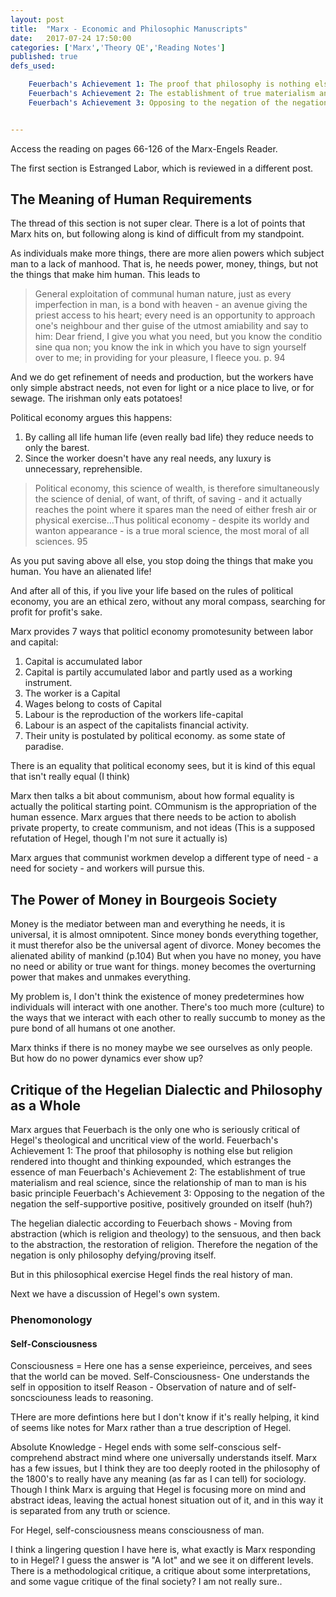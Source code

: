 ```yaml
---
layout: post
title:  "Marx - Economic and Philosophic Manuscripts"
date:   2017-07-24 17:50:00
categories: ['Marx','Theory QE','Reading Notes']
published: true
defs_used:

    Feuerbach's Achievement 1: The proof that philosophy is nothing else but religion rendered into thought and thinking expounded,  which estranges the essence of man
    Feuerbach's Achievement 2: The establishment of true materialism and real science, since the relationship of man to man is his basic principle
    Feuerbach's Achievement 3: Opposing to the negation of the negation the self-supportive positive, positively grounded on itself (huh?) 


---
```


Access the reading on pages 66-126 of the Marx-Engels Reader.

The first section is Estranged Labor, which is reviewed in a different post.

## The Meaning of Human Requirements

The thread of this section is not super clear. There is a lot of points that Marx hits on, but following along is kind of difficult from my standpoint.


As individuals make more things, there are more alien powers which subject man to a lack of manhood. That is, he needs power, money, things, but not the things that make him human. This leads to
> General exploitation of communal human nature, just as every imperfection in man, is a bond with heaven - an avenue giving the priest access to his heart; every need is an opportunity to approach one's neighbour and ther guise of the utmost amiability and say to him: Dear friend, I give you what you need, but you know the conditio sine qua non; you  know the ink in which you have to sign yourself over to me; in providing for your pleasure, I fleece you. p. 94

And we do get refinement of needs and production, but the workers have only simple abstract needs, not even for light or a nice place to live, or for sewage. The irishman only eats potatoes!

Political economy argues this happens:
1. By calling all life human life (even really bad life) they reduce needs to only the barest.
2. Since the worker doesn't have any real needs, any luxury is unnecessary, reprehensible.
>Political economy, this science of wealth, is therefore simultaneously the science of denial, of want, of thrift, of saving - and it actually reaches the point where it spares man the need of either fresh air or physical exercise...Thus political economy - despite its worldy and wanton appearance - is a true moral science, the most moral of all sciences. 95

As you put saving above all else, you stop doing the things that make you human. You have an alienated life!

And after all of this, if you live your life based on the rules of political economy, you are an ethical zero, without any moral compass, searching for profit for profit's sake.

Marx provides 7 ways that politicl economy promotesunity between labor and capital:
1. Capital is accumulated labor
2. Capital is partily accumulated labor and partly used as a working instrument.
3. The worker is a Capital
4. Wages belong to costs of Capital
5. Labour is the reproduction of the workers life-capital
6. Labour is an aspect of the capitalists financial activity.
7. Their unity is postulated by political economy. as some state of paradise.

There is an equality that political economy sees, but it is kind of this equal that isn't really equal (I think)

Marx then talks a bit about communism, about how formal equality is actually the political starting point. COmmunism is the appropriation of the human essence. Marx argues that there needs to be action to abolish private property, to create communism, and not ideas (This is a supposed refutation of Hegel, though I'm not sure it actually is)

Marx argues that communist workmen develop a different type of need - a need for society - and workers will pursue this.


## The Power of Money in Bourgeois Society

Money is the mediator between man and everything he needs, it is universal, it is almost omnipotent.
Since money bonds everything together, it must therefor also be the universal agent of divorce. Money becomes the alienated ability of mankind (p.104) But when you have no money, you have no  need or ability or true want for things.
money becomes the overturning power that makes and unmakes everything.

My problem is, I don't think the existence of money predetermines how individuals will interact with one another. There's too much more (culture) to the ways that we interact with each other to really succumb to money as the pure bond of all humans ot one another.

Marx thinks if there is no money maybe we see ourselves as only people. But how do no power dynamics  ever show up?

## Critique of the Hegelian Dialectic and Philosophy as a Whole

Marx argues that Feuerbach is the only one who is seriously critical of Hegel's theological and uncritical view of the world.
<def>Feuerbach's Achievement 1: The proof that philosophy is nothing else but religion rendered into thought and thinking expounded,  which estranges the essence of man</def>
<def>Feuerbach's Achievement 2: The establishment of true materialism and real science, since the relationship of man to man is his basic principle</def>
<def>Feuerbach's Achievement 3: Opposing to the negation of the negation the self-supportive positive, positively grounded on itself (huh?) </def>

The hegelian dialectic according to Feuerbach shows - Moving from abstraction (which is religion and theology) to the sensuous, and then back to the abstraction, the restoration of religion.
Therefore the negation of the negation is only philosophy defying/proving itself.

But in this philosophical exercise Hegel finds the real history of man.

Next we have a discussion of Hegel's own system.

### Phenomonology
#### Self-Consciousness
Consciousness = Here one has a sense experieince, perceives, and sees that  the world can be moved.
Self-Consciousness- One understands the self in opposition to itself
Reason - Observation of nature and of self-soncsciouness leads to reasoning.

THere are more defintions here but I don't know if it's really helping, it kind of seems like notes for Marx rather than a true description of Hegel.

Absolute Knowledge - Hegel ends with some self-conscious self-comprehend abstract mind where one universally understands itself. Marx has a few issues, but I think they are too deeply rooted in the philosophy of the 1800's to really have any meaning (as far as I can tell) for sociology. Though I think Marx is arguing that Hegel is focusing more on mind and abstract ideas, leaving the actual honest situation out of it, and in this way it is separated from any truth or science.

For Hegel, self-consciousness means consciousness of man.

I think a lingering question I have here is, what exactly is Marx responding to in Hegel? I guess the answer is "A lot" and we see it on different levels. There is a methodological critique, a critique about some interpretations, and some vague critique of the final society? I am not really sure..  
